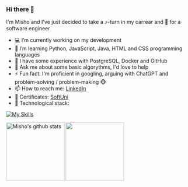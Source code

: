 ### Hi there 👋
I'm Misho and I've just decided to take a ⤴️-turn in my carrear and 🚀 for a software engineer
- 💻 I’m currently working on my development
- 🌱 I’m learning Python, JavaScript, Java, HTML and CSS programming languages 
- 💪 I have some experience with PostgreSQL, Docker and GitHub
- 💬 Ask me about some basic algorythms, I'd love to help
- ⚡ Fun fact: I'm proficient in googling, arguing with ChatGPT and problem-solving / problem-making 🐵
- 📫 How to reach me: [LinkedIn](https://www.linkedin.com/in/mihail-istiliyanov-95a28049/)
- 📜 Certificates: [SoftUni](https://mi6oo6im.github.io/mi6oo6im.gihub.io/)
- 🔭 Technological stack:
<!-- [![My Skills](https://skillicons.dev/icons?i=python,js,html,css,vscode,postgres,mysql,docker,django,flask&theme=light)](https://skillicons.dev) -->
[![My Skills](https://skillicons.dev/icons?i=py,js,html,css,vscode,pycharm,linux,postgres,sqlite,mysql,django,flask,docker,git,github)](https://skillicons.dev)
<!--
**mi6oo6im/mi6oo6im** is a ✨ _special_ ✨ repository because its `README.md` (this file) appears on your GitHub profile.

Here are some ideas to get you started:

- 🔭 I’m currently working on ...
- 🌱 I’m currently learning ...
- 👯 I’m looking to collaborate on ...
- 🤔 I’m looking for help with ...
- 💬 Ask me about ...
- 📫 How to reach me: ...
- 😄 Pronouns: ...
- ⚡ Fun fact: ...
-->


<div>
  <img height="160" align="left" alt="Misho's github stats" src="https://github-readme-stats.vercel.app/api?username=mi6oo6im&show_icons=true&hide_border=true&title_color=3B88EE&icon_color=3B88EE&bg_color=9ed0f7&text_color=000000&border_color=0c1a25" />
  <img height="160" src="https://github-readme-stats.vercel.app/api/top-langs/?username=mi6oo6im&layout=compact&bg_color=9ed0f7&hide_border=true" />
</div>

